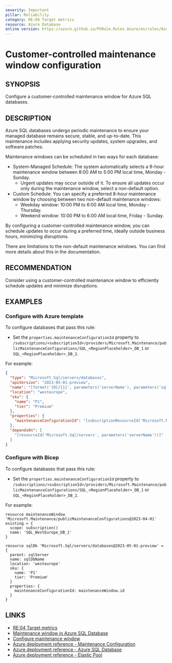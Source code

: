 ```yaml
---
severity: Important
pillar: Reliability
category: RE:04 Target metrics
resource: Azure Database
online version: https://azure.github.io/PSRule.Rules.Azure/en/rules/Azure.SQL.MaintenanceWindow/
---
```


# Customer-controlled maintenance window configuration

## SYNOPSIS

Configure a customer-controlled maintenance window for Azure SQL databases.

## DESCRIPTION

Azure SQL databases undergo periodic maintenance to ensure your managed database remains secure, stable, and up-to-date. This maintenance includes applying security updates, system upgrades, and software patches.

Maintenance windows can be scheduled in two ways for each database:

- System-Managed Schedule: The system automatically selects a 9-hour maintenance window between 8:00 AM to 5:00 PM local time, Monday - Sunday.
  - Urgent updates may occur outside of it. To ensure all updates occur only during the maintenance window, select a non-default option.
- Custom Schedule: You can specify a preferred 8-hour maintenance window by choosing between two non-default maintenance windows:
  - Weekday window: 10:00 PM to 6:00 AM local time, Monday - Thursday.
  - Weekend window: 10:00 PM to 6:00 AM local time, Friday - Sunday.

By configuring a customer-controlled maintenance window, you can schedule updates to occur during a preferred time, ideally outside business hours, minimizing disruptions.

There are limitations to the non-default maintenance windows. You can find more details about this in the documentation.

## RECOMMENDATION

Consider using a customer-controlled maintenance window to efficiently schedule updates and minimize disruptions.

## EXAMPLES

### Configure with Azure template

To configure databases that pass this rule:

- Set the `properties.maintenanceConfigurationId` property to `/subscriptions/<subscriptionId>/providers/Microsoft.Maintenance/publicMaintenanceConfigurations/SQL_<RegionPlaceholder>_DB_1` or `SQL_<RegionPlaceholder>_DB_2`.

For example:

```json
{
  "type": "Microsoft.Sql/servers/databases",
  "apiVersion": "2023-05-01-preview",
  "name": "[format('{0}/{1}', parameters('serverName'), parameters('sqlDbName'))]",
  "location": "westeurope",
  "sku": {
    "name": "P1",
    "tier": "Premium"
  },
  "properties": {
    "maintenanceConfigurationId": "[subscriptionResourceId('Microsoft.Maintenance/publicMaintenanceConfigurations', 'SQL_WestEurope_DB_1')]"
  },
  "dependsOn": [
    "[resourceId('Microsoft.Sql/servers', parameters('serverName'))]"
  ]
}
```

### Configure with Bicep

To configure databases that pass this rule:

- Set the `properties.maintenanceConfigurationId` property to `/subscriptions/<subscriptionId>/providers/Microsoft.Maintenance/publicMaintenanceConfigurations/SQL_<RegionPlaceholder>_DB_1` or `SQL_<RegionPlaceholder>_DB_2`.

For example:

```bicep
resource maintenanceWindow 'Microsoft.Maintenance/publicMaintenanceConfigurations@2023-04-01' existing = {
  scope: subscription()
  name: 'SQL_WestEurope_DB_1'
}

resource sqlDb 'Microsoft.Sql/servers/databases@2023-05-01-preview' = {
  parent: sqlServer
  name: sqlDbName
  location: 'westeurope'
  sku: {
    name: 'P1'
    tier: 'Premium'
  }
  properties: {
    maintenanceConfigurationId: maintenanceWindow.id
  }
}
``` 

## LINKS

- [RE:04 Target metrics](https://learn.microsoft.com/azure/well-architected/reliability/metrics)
- [Maintenance window in Azure SQL Database](https://learn.microsoft.com/azure/azure-sql/database/maintenance-window)
- [Configure maintenance window](https://learn.microsoft.com/azure/azure-sql/database/maintenance-window-configure)
- [Azure deployment reference - Maintenance Configuration](https://learn.microsoft.com/azure/templates/microsoft.maintenance/publicmaintenanceconfigurations)
- [Azure deployment reference - Azure SQL Database](https://learn.microsoft.com/azure/templates/microsoft.sql/servers/databases)
- [Azure deployment reference - Elastic Pool](https://learn.microsoft.com/azure/templates/microsoft.sql/servers/elasticpools)
